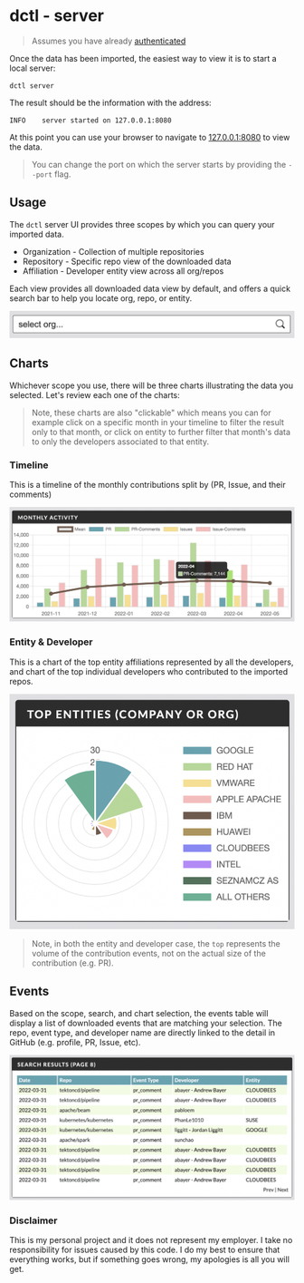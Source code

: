 # dctl - server

> Assumes you have already [authenticated](../README.md)

Once the data has been imported, the easiest way to view it is to start a local server: 

```shell
dctl server
```

The result should be the information with the address:

```shell
INFO    server started on 127.0.0.1:8080
```

At this point you can use your browser to navigate to [127.0.0.1:8080](http://127.0.0.1:8080) to view the data. 

> You can change the port on which the server starts by providing the `--port` flag. 

## Usage 

The `dctl` server UI provides three scopes by which you can query your imported data. 

* Organization - Collection of multiple repositories
* Repository - Specific repo view of the downloaded data
* Affiliation - Developer entity view across all org/repos

Each view provides all downloaded data view by default, and offers a quick search bar to help you locate org, repo, or entity.

![](img/searchbar.png)

## Charts

Whichever scope you use, there will be three charts illustrating the data you selected. Let's review each one of the charts: 

> Note, these charts are also "clickable" which means you can for example click on a specific month in your timeline to filter the result only to that month, or click on entity to further filter that month's data to only the developers associated to that entity.  

### Timeline 

This is a timeline of the monthly contributions split by (PR, Issue, and their comments)

![](img/timeline.png)

### Entity & Developer

This is a chart of the top entity affiliations represented by all the developers, and chart of the top individual developers who contributed to the imported repos. 

![](img/entitydev.png)


> Note, in both the entity and developer case, the `top` represents the volume of the contribution events, not on the actual size of the contribution (e.g. PR). 

## Events

Based on the scope, search, and chart selection, the events table will display a list of downloaded events that are matching your selection. The repo, event type, and developer name are directly linked to the detail in GitHub (e.g. profile, PR, Issue, etc).

![](img/events.png)

### Disclaimer

This is my personal project and it does not represent my employer. I take no responsibility for issues caused by this code. I do my best to ensure that everything works, but if something goes wrong, my apologies is all you will get.
